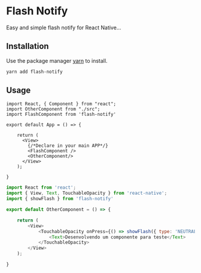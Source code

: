 # Flash Notify

Easy and simple flash notify for React Native...

## Installation

Use the package manager [yarn](https://yarnpkg.com/) to install.

```bash
yarn add flash-notify
```

## Usage

```react
import React, { Component } from "react";
import OtherComponent from "./src";
import FlashComponent from 'flash-notify'

export default App = () => {

    return (
      <View>
        {/*Declare in your main APP*/}
        <FlashComponent />
        <OtherComponent/>
      </View>
    );

}
```


```javascript
import React from 'react';
import { View, Text, TouchableOpacity } from 'react-native';
import { showFlash } from 'flash-notify'

export default OtherComponent = () => {

    return (
        <View>
            <TouchableOpacity onPress={() => showFlash({ type: 'NEUTRAL', desc: 'Created by Adonis <3', title: 'Flash Message' })}>
                <Text>Desenvolvendo um componente para teste</Text>
            </TouchableOpacity>
        </View>
    );

}
